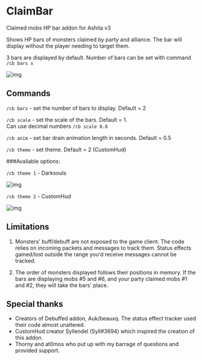 # ClaimBar

Claimed mobs HP bar addon for Ashita v3

Shows HP bars of monsters claimed by party and alliance. The bar will display without the player needing to target them.

3 bars are displayed by default. Number of bars can be set with command `/cb bars x`

![img](https://i.imgur.com/N6MlNtX.png)


## Commands

`/cb bars` - set the number of bars to display. Default = 2

`/cb scale` - set the scale of the bars. Default = 1. \
Can use decimal numbers `/cb scale 0.8`

 `/cb anim` - set bar drain animation length in seconds. Default = 0.5

 `/cb theme` - set theme. Default = 2 (CustomHud)

 ###Available options:

 `/cb theme 1` - Darksouls

![img](https://i.imgur.com/723b2Xa.png)

 `/cb theme 2` - CustomHud
 
![img](https://i.imgur.com/wpDbR8M.png)


## Limitations

1. Monsters' buff/debuff are not exposed to the game client. The code relies on incoming packets and messages to track them. Status effects gained/lost outside the range you'd receive messages cannot be tracked.

2. The order of monsters displayed follows their positions in memory. If the bars are displaying mobs #5 and #6, and your party claimed mobs #1 and #2, they will take the bars' place.

## Special thanks

* Creators of Debuffed addon, Auk/beauxq. The status effect tracker used their code almost unaltered.
* CustomHud creator Syllendel (Syll#3694) which inspired the creation of this addon.
* Thorny and at0mos who put up with my barrage of questions and provided support.
